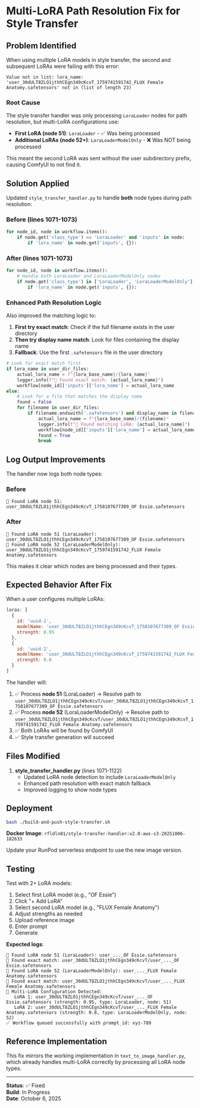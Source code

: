 # Multi-LoRA Path Resolution Fix for Style Transfer

## Problem Identified

When using multiple LoRA models in style transfer, the second and subsequent LoRAs were failing with this error:

```
Value not in list: lora_name: 'user_30dULT8ZLO1jthhCEgn349cKcvT_1759741591742_FLUX Female Anatomy.safetensors' not in (list of length 23)
```

### Root Cause

The style transfer handler was only processing `LoraLoader` nodes for path resolution, but multi-LoRA configurations use:
- **First LoRA (node 51)**: `LoraLoader` - ✅ Was being processed
- **Additional LoRAs (node 52+)**: `LoraLoaderModelOnly` - ❌ Was NOT being processed

This meant the second LoRA was sent without the user subdirectory prefix, causing ComfyUI to not find it.

## Solution Applied

Updated `style_transfer_handler.py` to handle **both** node types during path resolution:

### Before (lines 1071-1073)
```python
for node_id, node in workflow.items():
    if node.get('class_type') == 'LoraLoader' and 'inputs' in node:
        if 'lora_name' in node.get('inputs', {}):
```

### After (lines 1071-1073)
```python
for node_id, node in workflow.items():
    # Handle both LoraLoader and LoraLoaderModelOnly nodes
    if node.get('class_type') in ['LoraLoader', 'LoraLoaderModelOnly'] and 'inputs' in node:
        if 'lora_name' in node.get('inputs', {}):
```

### Enhanced Path Resolution Logic

Also improved the matching logic to:

1. **First try exact match**: Check if the full filename exists in the user directory
2. **Then try display name match**: Look for files containing the display name
3. **Fallback**: Use the first `.safetensors` file in the user directory

```python
# Look for exact match first
if lora_name in user_dir_files:
    actual_lora_name = f"{lora_base_name}/{lora_name}"
    logger.info(f"🎯 Found exact match: {actual_lora_name}")
    workflow[node_id]['inputs']['lora_name'] = actual_lora_name
else:
    # Look for a file that matches the display name
    found = False
    for filename in user_dir_files:
        if filename.endswith('.safetensors') and display_name in filename:
            actual_lora_name = f"{lora_base_name}/{filename}"
            logger.info(f"🎯 Found matching LoRA: {actual_lora_name}")
            workflow[node_id]['inputs']['lora_name'] = actual_lora_name
            found = True
            break
```

## Log Output Improvements

The handler now logs both node types:

### Before
```
🎯 Found LoRA node 51: user_30dULT8ZLO1jthhCEgn349cKcvT_1758107677309_OF Essie.safetensors
```

### After
```
🎯 Found LoRA node 51 (LoraLoader): user_30dULT8ZLO1jthhCEgn349cKcvT_1758107677309_OF Essie.safetensors
🎯 Found LoRA node 52 (LoraLoaderModelOnly): user_30dULT8ZLO1jthhCEgn349cKcvT_1759741591742_FLUX Female Anatomy.safetensors
```

This makes it clear which nodes are being processed and their types.

## Expected Behavior After Fix

When a user configures multiple LoRAs:

```javascript
loras: [
  {
    id: 'uuid-1',
    modelName: 'user_30dULT8ZLO1jthhCEgn349cKcvT_1758107677309_OF Essie.safetensors',
    strength: 0.95
  },
  {
    id: 'uuid-2',
    modelName: 'user_30dULT8ZLO1jthhCEgn349cKcvT_1759741591742_FLUX Female Anatomy.safetensors',
    strength: 0.8
  }
]
```

The handler will:

1. ✅ Process **node 51** (LoraLoader) → Resolve path to `user_30dULT8ZLO1jthhCEgn349cKcvT/user_30dULT8ZLO1jthhCEgn349cKcvT_1758107677309_OF Essie.safetensors`
2. ✅ Process **node 52** (LoraLoaderModelOnly) → Resolve path to `user_30dULT8ZLO1jthhCEgn349cKcvT/user_30dULT8ZLO1jthhCEgn349cKcvT_1759741591742_FLUX Female Anatomy.safetensors`
3. ✅ Both LoRAs will be found by ComfyUI
4. ✅ Style transfer generation will succeed

## Files Modified

1. **style_transfer_handler.py** (lines 1071-1122)
   - Updated LoRA node detection to include `LoraLoaderModelOnly`
   - Enhanced path resolution with exact match fallback
   - Improved logging to show node types

## Deployment

```bash
bash ./build-and-push-style-transfer.sh
```

**Docker Image**: `rfldln01/style-transfer-handler:v2.0-aws-s3-20251006-182633`

Update your RunPod serverless endpoint to use the new image version.

## Testing

Test with 2+ LoRA models:

1. Select first LoRA model (e.g., "OF Essie")
2. Click "+ Add LoRA" 
3. Select second LoRA model (e.g., "FLUX Female Anatomy")
4. Adjust strengths as needed
5. Upload reference image
6. Enter prompt
7. Generate

**Expected logs**:
```
🎯 Found LoRA node 51 (LoraLoader): user_..._OF Essie.safetensors
🎯 Found exact match: user_30dULT8ZLO1jthhCEgn349cKcvT/user_..._OF Essie.safetensors
🎯 Found LoRA node 52 (LoraLoaderModelOnly): user_..._FLUX Female Anatomy.safetensors
🎯 Found exact match: user_30dULT8ZLO1jthhCEgn349cKcvT/user_..._FLUX Female Anatomy.safetensors
🎨 Multi-LoRA Configuration Detected:
   LoRA 1: user_30dULT8ZLO1jthhCEgn349cKcvT/user_..._OF Essie.safetensors (strength: 0.95, type: LoraLoader, node: 51)
   LoRA 2: user_30dULT8ZLO1jthhCEgn349cKcvT/user_..._FLUX Female Anatomy.safetensors (strength: 0.8, type: LoraLoaderModelOnly, node: 52)
✅ Workflow queued successfully with prompt_id: xyz-789
```

## Reference Implementation

This fix mirrors the working implementation in `text_to_image_handler.py`, which already handles multi-LoRA correctly by processing all LoRA node types.

---

**Status**: ✅ Fixed  
**Build**: In Progress  
**Date**: October 6, 2025
